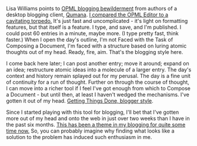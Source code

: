  <p>Lisa Williams points to <a href="http://blogs.opml.org/thisislisa/2006/02/26#offlineEditorsAreFromMarsTheOpmlEditorIsFromVenus">OPML blogging bewilderment</a> from authors of a desktop blogging client, <a href="http://qumana.com/">Qumana</a>.  <a href="http://blogs.opml.org/decafbad/2006/02/12#lightningFastBloggingWithTheOpmlEditor">I compared the OPML Editor to a cavitating torpedo.</a>  It's just fast and uncomplicated - it's light on formatting features, but that itself is a feature.  I type, and save, and I'm published.  I could post 60 entries in a minute, maybe more.  (I type pretty fast, think faster.)  When I open the day's outline, I'm not Faced with the Task of Composing a Document, I'm faced with a structure based on luring atomic thoughts out of my head.  Ready, fire, aim.  That's the blogging style here.</p>
 <p>I come back here later; I can post another entry; move it around; expand on an idea; restructure atomic ideas into a molecule of a larger entry.  The day's context and history remain splayed out for my perusal.  The day is a fine unit of continuity for a run of thought.  Further on through the course of thought, I can move into a richer tool if I feel I've got enough from which to Compose a Document - but until then, at least I haven't wedged the mechanisms.  I've gotten it out of my head.  <a href="http://en.wikipedia.org/wiki/Gtd" title="GTD rests on the principle that you have to get things out of your head and recorded into a system you can trust.">Getting Things Done, blogger style</a>.</p>
 <p>Since I started playing with this tool for blogging, I'll bet that I've gotten more out of my head and onto the web in just over two weeks than I have in the past six months.  <a href="http://decafbad.com/blog/2002/03/26/oooofa">This has been a theme in my blogging for quite some time now.</a>  So, you can probably imagine why finding what looks like a solution to the problem has induced such enthusiasm in me.</p>
